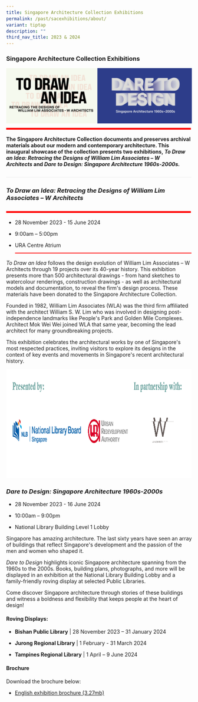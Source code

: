 ```yaml
---
title: Singapore Architecture Collection Exhibitions
permalink: /past/sacexhibitions/about/
variant: tiptap
description: ""
third_nav_title: 2023 & 2024
---
```

### **Singapore Architecture Collection Exhibitions**

[](https://github.com/isomerpages/nlb-exhibitions/blob/d877b01cc95cbee77c88cb40c4d8abe2e24a31be/_sac-exhibitions/SAC%20Exhibitions/About.md#singapore-architecture-collection-exhibitions-)

[![A title card labelled: SAC exhibitions.](https://github.com/isomerpages/nlb-exhibitions/raw/d877b01cc95cbee77c88cb40c4d8abe2e24a31be/images/event-images/Sacexhibitions/banner_exh_Nov.png)](https://github.com/isomerpages/nlb-exhibitions/blob/d877b01cc95cbee77c88cb40c4d8abe2e24a31be/images/event-images/Sacexhibitions/banner_exh_Nov.png)
![](/images/event-images/Misc/thick_redline.png)

**The Singapore Architecture Collection documents and preserves archival materials about our modern and contemporary architecture. This inaugural showcase of the collection presents two exhibitions,&nbsp;_To Draw an Idea: Retracing the Designs of William Lim Associates – W Architects_&nbsp;and&nbsp;_Dare to Design: Singapore Architecture 1960s-2000s._**

![](/images/event-images/Misc/grey_line.png)
### **_To Draw an Idea: Retracing the Designs of William Lim Associates – W Architects_**
![](/images/event-images/Misc/thick_redline.png)

*   28 November 2023 - 15 June 2024
    
*   9:00am – 5:00pm
    
*   URA Centre Atrium
![](/images/event-images/Misc/red_thinline.png)


_To Draw an Idea_&nbsp;follows the design evolution of William Lim Associates – W Architects through 19 projects over its 40-year history. This exhibition presents more than 500 architectural drawings - from hand sketches to watercolour renderings, construction drawings - as well as architectural models and documentation, to reveal the firm's design process. These materials have been donated to the Singapore Architecture Collection.

Founded in 1982, William Lim Associates (WLA) was the third firm affiliated with the architect William S. W. Lim who was involved in designing post-independence landmarks like People's Park and Golden Mile Complexes. Architect Mok Wei Wei joined WLA that same year, becoming the lead architect for many groundbreaking projects.

This exhibition celebrates the architectural works by one of Singapore's most respected practices, inviting visitors to explore its designs in the context of key events and movements in Singapore's recent architectural history.

<img alt="A banner with logos. Presented by: National Library of Singapore and URA. In partnership with: W Architects." src="/images/event-images/Sacexhibitions/partners_sac_exh.png" width="1000" height="296" sizes="(max-width: 400px) 40vw, 100vw">
    

### **_Dare to Design: Singapore Architecture 1960s-2000s_**

[](https://github.com/isomerpages/nlb-exhibitions/blob/d877b01cc95cbee77c88cb40c4d8abe2e24a31be/_sac-exhibitions/SAC%20Exhibitions/About.md#dare-to-design-singapore-architecture-1960s-2000s)

*   28 November 2023 - 16 June 2024
    
*   10:00am – 9:00pm
    
*   National Library Building Level 1 Lobby
    

Singapore has amazing architecture. The last sixty years have seen an array of buildings that reflect Singapore's development and the passion of the men and women who shaped it.

_Dare to Design_&nbsp;highlights iconic Singapore architecture spanning from the 1960s to the 2000s. Books, building plans, photographs, and more will be displayed in an exhibition at the National Library Building Lobby and a family-friendly roving display at selected Public Libraries.

Come discover Singapore architecture through stories of these buildings and witness a boldness and flexibility that keeps people at the heart of design!

#### **Roving Displays:**

[](https://github.com/isomerpages/nlb-exhibitions/blob/d877b01cc95cbee77c88cb40c4d8abe2e24a31be/_sac-exhibitions/SAC%20Exhibitions/About.md#roving-displays)

*   **Bishan Public Library**&nbsp;| 28 November 2023 – 31 January 2024
    
*   **Jurong Regional Library**&nbsp;| 1 February - 31 March 2024
    
*   **Tampines Regional Library**&nbsp;| 1 April – 9 June 2024
    

#### Brochure

[](https://github.com/isomerpages/nlb-exhibitions/blob/d877b01cc95cbee77c88cb40c4d8abe2e24a31be/_sac-exhibitions/SAC%20Exhibitions/About.md#brochure)

Download the brochure below:

*   [English exhibition brochure (3.27mb)](https://github.com/isomerpages/nlb-exhibitions/blob/d877b01cc95cbee77c88cb40c4d8abe2e24a31be/files/Sacexhibitions/exhibition_brochure.pdf)